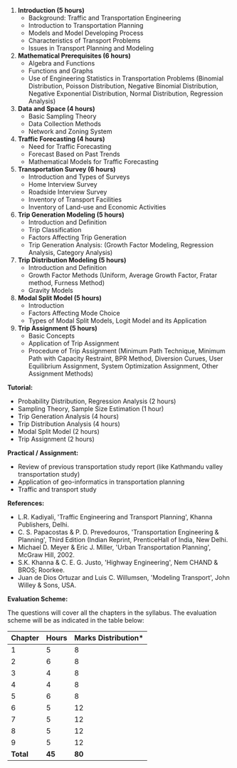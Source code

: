 1. **Introduction (5 hours)**
    * Background: Traffic and Transportation Engineering
    * Introduction to Transportation Planning
    * Models and Model Developing Process
    * Characteristics of Transport Problems
    * Issues in Transport Planning and Modeling
2. **Mathematical Prerequisites (6 hours)**
    * Algebra and Functions
    * Functions and Graphs
    * Use of Engineering Statistics in Transportation Problems (Binomial Distribution, Poisson Distribution, Negative Binomial Distribution, Negative Exponential Distribution, Normal Distribution, Regression Analysis)
3. **Data and Space (4 hours)**
    * Basic Sampling Theory
    * Data Collection Methods
    * Network and Zoning System
4. **Traffic Forecasting (4 hours)**
    * Need for Traffic Forecasting
    * Forecast Based on Past Trends
    * Mathematical Models for Traffic Forecasting
5. **Transportation Survey (6 hours)**
    * Introduction and Types of Surveys
    * Home Interview Survey
    * Roadside Interview Survey
    * Inventory of Transport Facilities
    * Inventory of Land-use and Economic Activities
6. **Trip Generation Modeling (5 hours)**
    * Introduction and Definition
    * Trip Classification
    * Factors Affecting Trip Generation
    * Trip Generation Analysis: (Growth Factor Modeling, Regression Analysis, Category Analysis)
7. **Trip Distribution Modeling (5 hours)**
    * Introduction and Definition
    * Growth Factor Methods (Uniform, Average Growth Factor, Fratar method, Furness Method)
    * Gravity Models
8. **Modal Split Model (5 hours)**
    * Introduction
    * Factors Affecting Mode Choice
    * Types of Modal Split Models, Logit Model and its Application
9. **Trip Assignment (5 hours)**
    * Basic Concepts
    * Application of Trip Assignment
    * Procedure of Trip Assignment (Minimum Path Technique, Minimum Path with Capacity Restraint, BPR Method, Diversion Curues, User Equilibrium Assignment, System Optimization Assignment, Other Assignment Methods)

**Tutorial:**

* Probability Distribution, Regression Analysis (2 hours)
* Sampling Theory, Sample Size Estimation (1 hour)
* Trip Generation Analysis (4 hours)
* Trip Distribution Analysis (4 hours)
* Modal Split Model (2 hours)
* Trip Assignment (2 hours)

**Practical / Assignment:**

* Review of previous transportation study report (like Kathmandu valley transportation study)
* Application of geo-informatics in transportation planning
* Traffic and transport study

**References:**

* L.R. Kadiyali, 'Traffic Engineering and Transport Planning', Khanna Publishers, Delhi.
* C. S. Papacostas & P. D. Prevedouros, 'Transportation Engineering & Planning', Third Edition (Indian Reprint, PrenticeHall of India, New Delhi.
* Michael D. Meyer & Eric J. Miller, 'Urban Transportation Planning', McGraw Hill, 2002.
* S.K. Khanna & C. E. G. Justo, 'Highway Engineering', Nem CHAND & BROS; Roorkee.
* Juan de Dios Ortuzar and Luis C. Willumsen, 'Modeling Transport', John Willey & Sons, USA.

**Evaluation Scheme:**

The questions will cover all the chapters in the syllabus. The evaluation scheme will be as indicated in the table below:

| Chapter   | Hours  | Marks Distribution* |
| --------- | ------ | ------------------- |
| 1         | 5      | 8                   |
| 2         | 6      | 8                   |
| 3         | 4      | 8                   |
| 4         | 4      | 8                   |
| 5         | 6      | 8                   |
| 6         | 5      | 12                  |
| 7         | 5      | 12                  |
| 8         | 5      | 12                  |
| 9         | 5      | 12                  |
| **Total** | **45** | **80**              |
